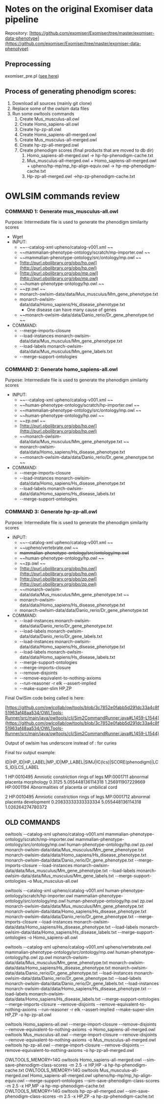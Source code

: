 # Notes on the original Exomiser data pipeline

Repository: [https://github.com/exomiser/Exomiser/tree/master/exomiser-data-phenotype](https://github.com/exomiser/Exomiser/tree/master/exomiser-data-phenotype)

## Preprocessing

exomiser_pre.pl ([see here](https://github.com/exomiser/Exomiser/tree/master/exomiser-data-phenotype))

## Process of generating phenodigm scores:

1. Download all sources (mainly git clone)
2. Replace some of the owlsim data files
3. Run some owltools commands
    1. Create Mus_musculus-all.owl
    2. Create Homo_sapiens-all.owl
    3. Create hp-zp-all.owl
    4. Create Homo_sapiens-all-merged.owl
    5. Create Mus_musculus-all-merged.owl
    6. Create hp-zp-all-merged.owl
    7. Create phenodigm scores (final products that are moved to db dir)
        1. Homo_sapiens-all-merged.owl -> hp-hp-phenodigm-cache.txt
        2. Mus_musculus-all-merged.owl + Homo_sapiens-all-merged.owl + upheno/hp-mp/mp_hp-align-equiv.owl -> hp-mp-phenodigm-cache.txt
        3. Hp-zp-all-merged.owl ->hp-zp-phenodigm-cache.txt


# OWLSIM commands review

### COMMAND 1: Generate mus_musculus-all.owl 

Purpose: Intermediate file is used to generate the phenodigm similarity scores

* Wget 
* INPUT:
    * ~~--catalog-xml upheno/catalog-v001.xml ~~
    * ~~mammalian-phenotype-ontology/scratch/mp-importer.owl ~~
    * ~~mammalian-phenotype-ontology/src/ontology/mp.owl ~~
    * [http://purl.obolibrary.org/obo/hp.owl](http://purl.obolibrary.org/obo/hp.owl)
    * [http://purl.obolibrary.org/obo/mp.owl](http://purl.obolibrary.org/obo/mp.owl)
    * ~~human-phenotype-ontology/hp.owl ~~
    * ~~zp.owl ~~
    * monarch-owlsim-data/data/Mus_musculus/Mm_gene_phenotype.txt 
    * monarch-owlsim-data/data/Homo_sapiens/Hs_disease_phenotype.txt 
        * One disease can have many cause of genes
    * ~~monarch-owlsim-data/data/Danio_rerio/Dr_gene_phenotype.txt ~~
* COMMAND:
    * --merge-imports-closure 
    * --load-instances monarch-owlsim-data/data/Mus_musculus/Mm_gene_phenotype.txt
    * --load-labels monarch-owlsim-data/data/Mus_musculus/Mm_gene_labels.txt 
    * --merge-support-ontologies 


### COMMAND 2: Generate homo_sapiens-all.owl 

Purpose: Intermediate file is used to generate the phenodigm similarity scores



* INPUT:
    * ~~--catalog-xml upheno/catalog-v001.xml ~~
    * ~~human-phenotype-ontology/scratch/hp-importer.owl ~~
    * ~~mammalian-phenotype-ontology/src/ontology/mp.owl ~~
    * ~~human-phenotype-ontology/hp.owl ~~
    * ~~zp.owl ~~
    * [http://purl.obolibrary.org/obo/hp.owl](http://purl.obolibrary.org/obo/hp.owl)
    * ~~monarch-owlsim-data/data/Mus_musculus/Mm_gene_phenotype.txt ~~
    * monarch-owlsim-data/data/Homo_sapiens/Hs_disease_phenotype.txt 
    * ~~monarch-owlsim-data/data/Danio_rerio/Dr_gene_phenotype.txt ~~
* COMMAND:
    * --merge-imports-closure 
    * --load-instances monarch-owlsim-data/data/Homo_sapiens/Hs_disease_phenotype.txt 
    * --load-labels monarch-owlsim-data/data/Homo_sapiens/Hs_disease_labels.txt 
    * --merge-support-ontologies 


### COMMAND 3: Generate hp-zp-all.owl 

Purpose: Intermediate file is used to generate the phenodigm similarity scores



* INPUT:
    * ~~--catalog-xml upheno/catalog-v001.xml ~~
    * ~~upheno/vertebrate.owl ~~
    * ~~mammalian-phenotype-ontology/src/ontology/mp.owl~~
    * ~~human-phenotype-ontology/hp.owl ~~
    * ~~zp.owl ~~
    * [http://purl.obolibrary.org/obo/hp.owl](http://purl.obolibrary.org/obo/hp.owl)
    * [http://purl.obolibrary.org/obo/zp.owl](http://purl.obolibrary.org/obo/zp.owl)
    * ~~monarch-owlsim-data/data/Mus_musculus/Mm_gene_phenotype.txt ~~
    * monarch-owlsim-data/data/Homo_sapiens/Hs_disease_phenotype.txt 
    * monarch-owlsim-data/data/Danio_rerio/Dr_gene_phenotype.txt 
* COMMAND:
    * --load-instances monarch-owlsim-data/data/Danio_rerio/Dr_gene_phenotype.txt 
    * --load-labels monarch-owlsim-data/data/Danio_rerio/Dr_gene_labels.txt 
    * --load-instances monarch-owlsim-data/data/Homo_sapiens/Hs_disease_phenotype.txt 
    * --load-labels monarch-owlsim-data/data/Homo_sapiens/Hs_disease_labels.txt 
    * --merge-support-ontologies 
    * --merge-imports-closure 
    * --remove-disjoints 
    * --remove-equivalent-to-nothing-axioms 
    * --run-reasoner -r elk --assert-implied 
    * --make-super-slim HP,ZP

Final OwlSim code being called is here:

[https://github.com/owlcollab/owltools/blob/3c7852e0fabb5d291dc33a4c8f51963af48aa534/OWLTools-Runner/src/main/java/owltools/cli/Sim2CommandRunner.java#L1459-L1544](https://github.com/owlcollab/owltools/blob/3c7852e0fabb5d291dc33a4c8f51963af48aa534/OWLTools-Runner/src/main/java/owltools/cli/Sim2CommandRunner.java#L1459-L1544)

Output of owlsim has underscore instead of : for curies

Final tsv output example:

ID|HP_ID|HP_LABEL|MP_ID|MP_LABEL|SIMJ|IC(lcs)|SCORE(phenodigm)|LCS_ID|LCS_LABEL

1    HP:0010495    Amniotic constriction rings of legs    MP:0001711    abnormal placenta morphology    0.3125    5.055448136114318    1.256911907229669    HP:0001194    Abnormalities of placenta or umbilical cord

2    HP:0010495    Amniotic constriction rings of legs    MP:0001712    abnormal placenta development    0.20833333333333334    5.055448136114318    1.026264274780372   

## OLD COMMANDS

owltools --catalog-xml upheno/catalog-v001.xml mammalian-phenotype-ontology/scratch/mp-importer.owl mammalian-phenotype-ontology/src/ontology/mp.owl human-phenotype-ontology/hp.owl zp.owl monarch-owlsim-data/data/Mus_musculus/Mm_gene_phenotype.txt monarch-owlsim-data/data/Homo_sapiens/Hs_disease_phenotype.txt monarch-owlsim-data/data/Danio_rerio/Dr_gene_phenotype.txt --merge-imports-closure --load-instances monarch-owlsim-data/data/Mus_musculus/Mm_gene_phenotype.txt --load-labels monarch-owlsim-data/data/Mus_musculus/Mm_gene_labels.txt --merge-support-ontologies -o Mus_musculus-all.owl

owltools --catalog-xml upheno/catalog-v001.xml human-phenotype-ontology/scratch/hp-importer.owl mammalian-phenotype-ontology/src/ontology/mp.owl human-phenotype-ontology/hp.owl zp.owl monarch-owlsim-data/data/Mus_musculus/Mm_gene_phenotype.txt monarch-owlsim-data/data/Homo_sapiens/Hs_disease_phenotype.txt monarch-owlsim-data/data/Danio_rerio/Dr_gene_phenotype.txt --merge-imports-closure --load-instances monarch-owlsim-data/data/Homo_sapiens/Hs_disease_phenotype.txt --load-labels monarch-owlsim-data/data/Homo_sapiens/Hs_disease_labels.txt --merge-support-ontologies -o Homo_sapiens-all.owl

owltools --catalog-xml upheno/catalog-v001.xml upheno/vertebrate.owl mammalian-phenotype-ontology/src/ontology/mp.owl human-phenotype-ontology/hp.owl zp.owl monarch-owlsim-data/data/Mus_musculus/Mm_gene_phenotype.txt monarch-owlsim-data/data/Homo_sapiens/Hs_disease_phenotype.txt monarch-owlsim-data/data/Danio_rerio/Dr_gene_phenotype.txt --load-instances monarch-owlsim-data/data/Danio_rerio/Dr_gene_phenotype.txt --load-labels monarch-owlsim-data/data/Danio_rerio/Dr_gene_labels.txt --load-instances monarch-owlsim-data/data/Homo_sapiens/Hs_disease_phenotype.txt --load-labels monarch-owlsim-data/data/Homo_sapiens/Hs_disease_labels.txt --merge-support-ontologies --merge-imports-closure --remove-disjoints --remove-equivalent-to-nothing-axioms --run-reasoner -r elk --assert-implied --make-super-slim HP,ZP -o hp-zp-all.owl

owltools Homo_sapiens-all.owl --merge-import-closure --remove-disjoints --remove-equivalent-to-nothing-axioms -o Homo_sapiens-all-merged.owl
owltools Mus_musculus-all.owl --merge-import-closure --remove-disjoints --remove-equivalent-to-nothing-axioms -o Mus_musculus-all-merged.owl
owltools hp-zp-all.owl --merge-import-closure --remove-disjoints --remove-equivalent-to-nothing-axioms -o hp-zp-all-merged.owl

OWLTOOLS_MEMORY=14G owltools Homo_sapiens-all-merged.owl --sim-save-phenodigm-class-scores -m 2.5 -x HP,HP -a hp-hp-phenodigm-cache.txt
OWLTOOLS_MEMORY=14G owltools Mus_musculus-all-merged.owl Homo_sapiens-all-merged.owl upheno/hp-mp/mp_hp-align-equiv.owl --merge-support-ontologies --sim-save-phenodigm-class-scores -m 2.5 -x HP,MP -a hp-mp-phenodigm-cache.txt
OWLTOOLS_MEMORY=14G owltools hp-zp-all-merged.owl --sim-save-phenodigm-class-scores -m 2.5 -x HP,ZP -a hp-zp-phenodigm-cache.txt
